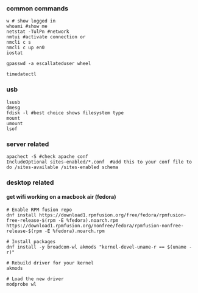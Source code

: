 ### common commands
```
w # show logged in
whoami #show me
netstat -TulPn #network
nmtui #activate connection or
nmcli c s
nmcli c up en0
iostat

gpasswd -a escallateduser wheel

timedatectl
```

### usb
```
lsusb
dmesg
fdisk -l #best choice shows filesystem type
mount
umount
lsof
```

### server related
```
apachect -S #check apache conf
IncludeOptional sites-enabled/*.conf  #add this to your conf file to do /sites-available /sites-enabled schema
```
### desktop related
#### get wifi working on a macbook air (fedora)
```
# Enable RPM fusion repo
dnf install https://download1.rpmfusion.org/free/fedora/rpmfusion-free-release-$(rpm -E %fedora).noarch.rpm https://download1.rpmfusion.org/nonfree/fedora/rpmfusion-nonfree-release-$(rpm -E %fedora).noarch.rpm

# Install packages
dnf install -y broadcom-wl akmods "kernel-devel-uname-r == $(uname -r)"

# Rebuild driver for your kernel
akmods

# Load the new driver
modprobe wl
```
